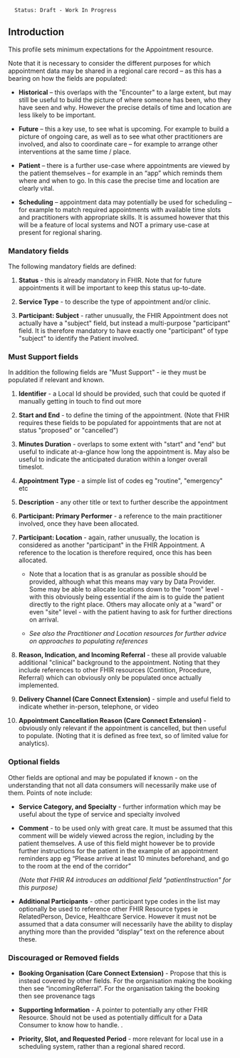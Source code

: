       Status: Draft - Work In Progress

## **Introduction**
This profile sets minimum expectations for the Appointment resource.

Note that it is necessary to consider the different purposes for which appointment data may be shared in a regional care record – as this has a bearing on how the fields are populated:

 - **Historical** – this overlaps with the "Encounter" to a large extent, but may still be useful to build the picture of where someone has been, who they have seen and why. However the precise details of time and location are less likely to be important.

 - **Future** – this a key use, to see what is upcoming. For example to build a picture of ongoing care, as well as to see what other practitioners are involved, and also to coordinate care – for example to arrange other interventions at the same time / place.

 - **Patient** – there is a further use-case where appointments are viewed by the patient themselves – for example in an “app” which reminds them where and when to go. In this case the precise time and location are clearly vital.

 - **Scheduling** – appointment data may potentially be used for scheduling – for example to match required appointments with available time slots and practitioners with appropriate skills. It is assumed however that this will be a feature of local systems and NOT a primary use-case at present for regional sharing. 



### **Mandatory fields**
The following mandatory fields are defined:

1. **Status** - this is already mandatory in FHIR. Note that for future appointments it will be important to keep this status up-to-date.

2. **Service Type** - to describe the type of appointment and/or clinic.

3. **Participant: Subject** - rather unusually, the FHIR Appointment does not actually have a "subject" field, but instead a multi-purpose "participant" field. It is therefore mandatory to have exactly one "participant" of type "subject" to identify the Patient involved.


### **Must Support fields**
In addition the following fields are "Must Support" - ie they must be populated if relevant and known. 

1. **Identifier** - a Local Id should be provided, such that could be quoted if manually getting in touch to find out more

2. **Start and End** - to define the timing of the appointment. (Note that FHIR requires these fields to be populated for appointments that are not at status "proposed" or "cancelled")

3. **Minutes Duration** - overlaps to some extent with "start" and "end" but useful to indicate at-a-glance how long the appointment is. May also be useful to indicate the anticipated duration within a longer overall timeslot.

4. **Appointment Type** - a simple list of codes eg "routine", "emergency" etc

5. **Description** - any other title or text to further describe the appointment

6. **Participant: Primary Performer** - a reference to the main practitioner involved, once they have been allocated.

7. **Participant: Location** - again, rather unusually, the location is considered as another "participant" in the FHIR Appointment. A reference to the location is therefore required, once this has been allocated. 
    - Note that a location that is as granular as possible should be provided, although what this means may vary by Data Provider. Some may be able to allocate locations down to the "room" level - with this obviously being essential if the aim is to guide the patient directly to the right place. Others may allocate only at a "ward" or even "site" level - with the patient having to ask for further directions on arrival.

    - *See also the Practitioner and Location resources for further advice on approaches to populating references*


8. **Reason, Indication, and Incoming Referral** - these all provide valuable additional "clinical" background to the appointment. Noting that they include references to other FHIR resources (Contition, Procedure, Referral) which can obviously only be populated once actually implemented.

9. **Delivery Channel (Care Connect Extension)** - simple and useful field to indicate whether in-person, telephone, or video

10. **Appointment Cancellation Reason (Care Connect Extension)** - obviously only relevant if the appointment is cancelled, but then useful to populate. (Noting that it is defined as free text, so of limited value for analytics).


### **Optional fields**
Other fields are optional and may be populated if known - on the understanding that not all data consumers will necessarily make use of them. Points of note include:
 - **Service Category, and Specialty** - further information which may be useful about the type of service and specialty involved

 - **Comment** - to be used only with great care. It must be assumed that this comment will be widely viewed across the region, including by the patient themselves. A use of this field might however be to provide further instructions for the patient in the example of an appointment reminders app eg “Please arrive at least 10 minutes beforehand, and go to the room at the end of the corridor”
   
   *(Note that FHIR R4 introduces an additional field "patientInstruction" for this purpose)*

 - **Additional Participants** - other participant type codes in the list may optionally be used to reference other FHIR Resource types ie RelatedPerson, Device, Healthcare Service. However it must not be assumed that a data consumer will necessarily have the ability to display anything more than the provided “display” text on the reference about these.


### **Discouraged or Removed fields**
 - **Booking Organisation (Care Connect Extension)** - Propose that this is instead covered by other fields. For the organisation making the booking then see “incomingReferral”. For the organisation taking the booking then see provenance tags

  - **Supporting Information** - A pointer to potentially any other FHIR Resource. Should not be used as potentially difficult for a Data Consumer to know how to handle.
.
  - **Priority, Slot, and Requested Period** - more relevant for local use in a scheduling system, rather than a regional shared record.

